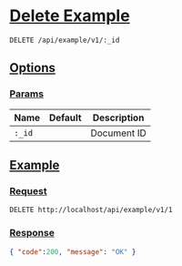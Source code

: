 # [Delete Example]()

```http
DELETE /api/example/v1/:_id
```

## [Options]()

### [Params]()

Name | Default | Description
--- | --- | ---
`:_id` |  | Document ID

## [Example]()

### [Request]()

```http
DELETE http://localhost/api/example/v1/1
```

### [Response]()

```json
{ "code":200, "message": "OK" }
```